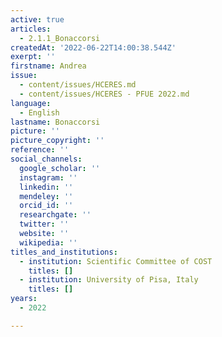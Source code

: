 ```yaml
---
active: true
articles:
  - 2.1.1_Bonaccorsi
createdAt: '2022-06-22T14:00:38.544Z'
exerpt: ''
firstname: Andrea
issue:
  - content/issues/HCERES.md
  - content/issues/HCERES - PFUE 2022.md
language:
  - English
lastname: Bonaccorsi
picture: ''
picture_copyright: ''
reference: ''
social_channels:
  google_scholar: ''
  instagram: ''
  linkedin: ''
  mendeley: ''
  orcid_id: ''
  researchgate: ''
  twitter: ''
  website: ''
  wikipedia: ''
titles_and_institutions:
  - institution: Scientific Committee of COST
    titles: []
  - institution: University of Pisa, Italy
    titles: []
years:
  - 2022

---
```

